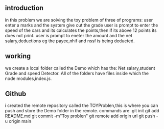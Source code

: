 ## introduction
in this problem we are solving the toy problem of three of programs:
user enter a marks and the system give out the grade
user is prompt to enter the speed of the cars and its calculates the points,then if its above 12 points its does not print.
user is prompt to eneter the amount and the net salary,deductions eg the payee,nhif and nssf is being deducted.

## working
we create a local folder called the Demo which has the:
Net salary,student Grade and speed Detector.
All of the folders have files inside which the node modules,index.js.

## Github
i created the remote repository called the TOYProblen,this is where you can push and store the Demo folder in the remote.
commands are:
git init
git add README.md
git commit -m"Toy problen"
git remote add origin url
git push -u origin main